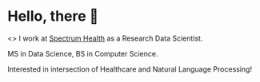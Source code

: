 # Hello, there 👋

<> I work at [Spectrum Health](https://www.spectrumhealth.org/) as a Research Data Scientist.

MS in Data Science, BS in Computer Science.

Interested in intersection of Healthcare and Natural Language Processing!

